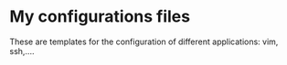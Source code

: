# My configurations files

These are templates for the configuration of different applications: vim, ssh,....
